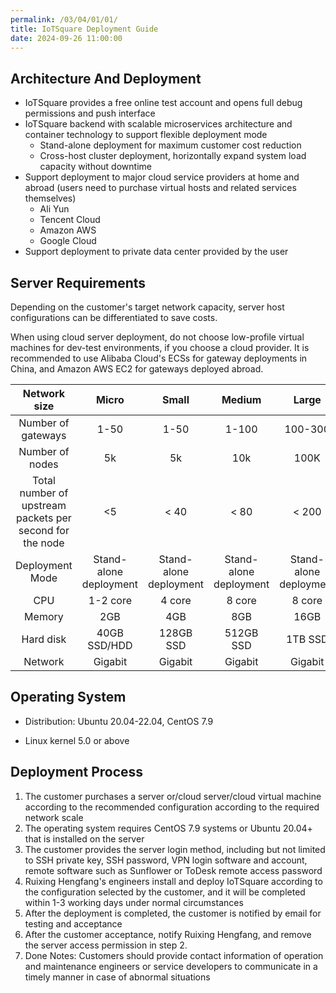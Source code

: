 ```yaml
---
permalink: /03/04/01/01/
title: IoTSquare Deployment Guide
date: 2024-09-26 11:00:00
---
```


## Architecture And Deployment

- IoTSquare provides a free online test account and opens full debug permissions and push interface
- IoTSquare backend with scalable microservices architecture and container technology to support flexible deployment mode
  - Stand-alone deployment for maximum customer cost reduction
  - Cross-host cluster deployment, horizontally expand system load capacity without downtime
- Support deployment to major cloud service providers at home and abroad (users need to purchase virtual hosts and related services themselves)
  - Ali Yun
  - Tencent Cloud
  - Amazon AWS
  - Google Cloud
- Support deployment to private data center provided by the user

## Server Requirements
Depending on the customer's target network capacity, server host configurations can be differentiated to save costs.

When using cloud server deployment, do not choose low-profile virtual machines for dev-test environments, if you choose a cloud provider.
It is recommended to use Alibaba Cloud's ECSs for gateway deployments in China, and Amazon AWS EC2 for gateways deployed abroad.

| Network size | Micro | Small | Medium | Large |
|:-----------:|:------------:|:------------:|:-------------:|:-------------:|
| Number of gateways | 1-50   | 1-50       | 1-100      | 100-300     |
| Number of nodes | 5k     | 5k       | 10k        | 100K        |
| Total number of upstream packets per second for the node | <5     | < 40       | < 80       | < 200       |
| Deployment Mode | Stand-alone deployment | Stand-alone deployment | Stand-alone deployment | Stand-alone deployment |
| CPU       | 1-2 core | 4 core | 8 core | 8 core |
| Memory | 2GB | 4GB | 8GB | 16GB |
| Hard disk | 40GB SSD/HDD | 128GB SSD | 512GB SSD  | 1TB SSD    |
| Network | Gigabit | Gigabit | Gigabit | Gigabit |

## Operating System

- Distribution: Ubuntu 20.04-22.04, CentOS 7.9

- Linux kernel 5.0 or above

## Deployment Process

1. The customer purchases a server or/cloud server/cloud virtual machine according to the recommended configuration according to the required network scale
2. The operating system requires CentOS 7.9 systems or Ubuntu 20.04+ that is installed on the server
2. The customer provides the server login method, including but not limited to SSH private key, SSH password, VPN login software and account, remote software such as Sunflower or ToDesk remote access password
3. Ruixing Hengfang's engineers install and deploy IoTSquare according to the configuration selected by the customer, and it will be completed within 1-3 working days under normal circumstances
5. After the deployment is completed, the customer is notified by email for testing and acceptance
6. After the customer acceptance, notify Ruixing Hengfang, and remove the server access permission in step 2.
7. Done
   Notes:
   Customers should provide contact information of operation and maintenance engineers or service developers to communicate in a timely manner in case of abnormal situations